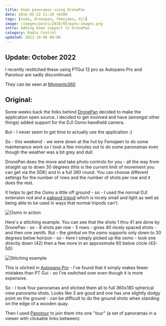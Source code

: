 ```yaml
---
title: Osmo panoramas using DronePan
date: 2016-05-22 11:20 +0200
tags: [osmo, dronepan, femsjøen, dji]
image: /images/posts/2016/05/pano-images.png
intro: Adding Osmo support to DronePan
category: Radio Control
updated: 2022-10-06 00:00
---
```


## Update: October 2022

I recently restitched these using PTGui 12 pro as Autopano Pro and Panotour are sadly discontinued.

They can be seen at [Momento360](https://momento360.com/e/uc/fea0e18032984e4dac669c47b5af4dd7?utm_campaign=embed&utm_source=other&size=medium)

## Original:

Some weeks back the folks behind [DronePan](http://www.dronepan.com/) decided to make the application open source. I decided to get involved and have (amongst other things) added support for the DJI Osmo handheld camera.

But - I never seem to get time to actually use the application :)

So - this weekend - we were down at the hut by Femsjøen to do some maintenance work so I took a few minutes out to do some panoramas even though the weather was a bit grey and dull.

DronePan does the move and take photo controls for you - all the way from straight up to down 30 degrees (this is the current limit of movement you can get via the SDK) and in a full 360 round. You can choose different settings for the number of rows and the number of shots per row and it does the rest.

It helps to get the Osmo a little off ground - so - I used the normal DJI extension rod and a [pakpod tripod](http://www.pakpod.com/) which is nicely small and light as well as being able to be used in ways that normal tripods can't.

![Osmo in action](/images/posts/2016/05/action.jpg)

Here's a stitching example. You can see that the shots 1 thru 41 are done by DronePan - so - 8 shots per row - 5 rows - gives 40 nicely spaced shots - and then one zenith. But - the gimbal on the osmo supports only down to 30 degrees below horizon - so - here I simply picked up the osmo - took one directly down (42) then a few more in an approximate 60 below circle (43-50):

![Stitching example](/images/posts/2016/05/pano-images.png)

This is stiched in [Autopano Pro](http://www.kolor.com/autopano/) - I've found that it simply makes fewer mistakes than PT Gui - so I've switched over even though it is more expensive.

So - I took four panoramas and stiched them all to full 360x180 spherical view panorama shots. Looks like 3 are good and one has one slightly dodgy point on the ground - can be difficult to do the ground shots when standing on the edge of a wooden quay.

Then I used [Panotour](http://www.kolor.com/panotour/) to join them into one "tour" (a set of panoramas in a viewer with clickable links between):
